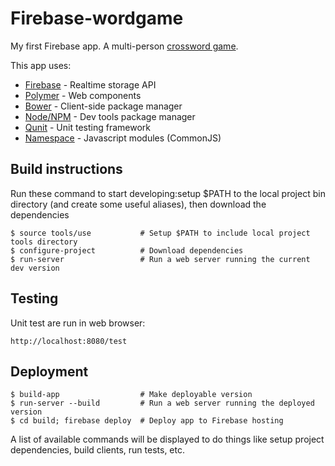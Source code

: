 # Firebase-wordgame

My first Firebase app.  A multi-person [crossword game](http://words.coderats.com).

This app uses:

- [Firebase](http://firebase.com) - Realtime storage API
- [Polymer](http://polymer-project.org) - Web components
- [Bower](http://bower.io) - Client-side package manager
- [Node/NPM](http://nodejs.org) - Dev tools package manager
- [Qunit](qunitjs.com) - Unit testing framework
- [Namespace](https://github.com/mckoss/namespace) - Javascript modules (CommonJS)

## Build instructions

Run these command to start developing:setup $PATH to the local project bin directory (and create some
useful aliases), then download the dependencies

    $ source tools/use           # Setup $PATH to include local project tools directory
    $ configure-project          # Download dependencies
    $ run-server                 # Run a web server running the current dev version

## Testing

Unit test are run in web browser:

    http://localhost:8080/test

## Deployment

    $ build-app                  # Make deployable version
    $ run-server --build         # Run a web server running the deployed version
    $ cd build; firebase deploy  # Deploy app to Firebase hosting

A list of available commands will be displayed to do things like setup project
dependencies, build clients, run tests, etc.

